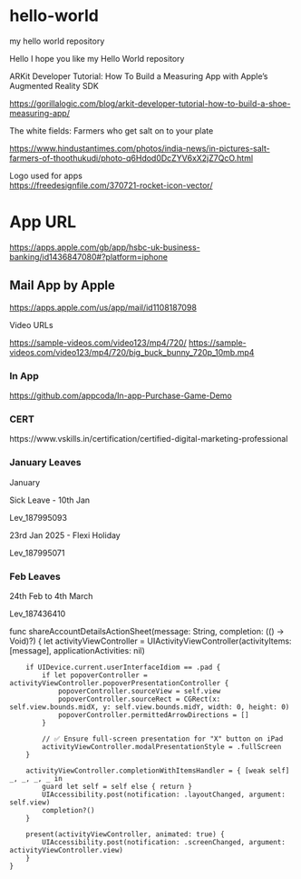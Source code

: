 # hello-world
my hello world repository

Hello I hope you like my Hello World repository

ARKit Developer Tutorial: How To Build a Measuring App with Apple’s Augmented Reality SDK

https://gorillalogic.com/blog/arkit-developer-tutorial-how-to-build-a-shoe-measuring-app/

The white fields: Farmers who get salt on to your plate

https://www.hindustantimes.com/photos/india-news/in-pictures-salt-farmers-of-thoothukudi/photo-q6Hdod0DcZYV6xX2jZ7QcO.html

Logo used for apps <br />
https://freedesignfile.com/370721-rocket-icon-vector/


App URL
==========

https://apps.apple.com/gb/app/hsbc-uk-business-banking/id1436847080#?platform=iphone

<h2> Mail App by Apple </h2>

https://apps.apple.com/us/app/mail/id1108187098

Video URLs

https://sample-videos.com/video123/mp4/720/
https://sample-videos.com/video123/mp4/720/big_buck_bunny_720p_10mb.mp4


<h3>In App</h3>

https://github.com/appcoda/In-app-Purchase-Game-Demo


<h3>CERT</h3>
https://www.vskills.in/certification/certified-digital-marketing-professional

<h3>January Leaves</h3>

January

Sick Leave - 10th Jan

Lev_187995093

23rd Jan 2025 - Flexi Holiday

Lev_187995071


<h3>Feb Leaves</h3>

24th Feb to 4th March

Lev_187436410


 func shareAccountDetailsActionSheet(message: String, completion: (() -> Void)?) {
        let activityViewController = UIActivityViewController(activityItems: [message], applicationActivities: nil)

        if UIDevice.current.userInterfaceIdiom == .pad {
            if let popoverController = activityViewController.popoverPresentationController {
                popoverController.sourceView = self.view
                popoverController.sourceRect = CGRect(x: self.view.bounds.midX, y: self.view.bounds.midY, width: 0, height: 0)
                popoverController.permittedArrowDirections = []
            }

            // ✅ Ensure full-screen presentation for "X" button on iPad
            activityViewController.modalPresentationStyle = .fullScreen
        }

        activityViewController.completionWithItemsHandler = { [weak self] _, _, _, _ in
            guard let self = self else { return }
            UIAccessibility.post(notification: .layoutChanged, argument: self.view)
            completion?()
        }

        present(activityViewController, animated: true) {
            UIAccessibility.post(notification: .screenChanged, argument: activityViewController.view)
        }
    }

